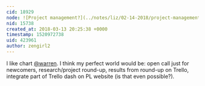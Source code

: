 ```yaml
---
cid: 18929
node: ![Project management?](../notes/liz/02-14-2018/project-management)
nid: 15738
created_at: 2018-03-13 20:25:38 +0000
timestamp: 1520972738
uid: 423961
author: zengirl2
---
```


I like chart [@warren](/profile/warren). I think my perfect world would be: open call just for newcomers, research/project round-up, results from round-up on Trello, integrate part of Trello dash on PL website (is that even possible?).